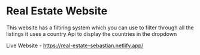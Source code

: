 # Real Estate Website


This website has a filtiring system which you can use to filter through all the listings it uses a country Api to display the countries in the dropdown

Live Website - https://real-estate-sebastian.netlify.app/
